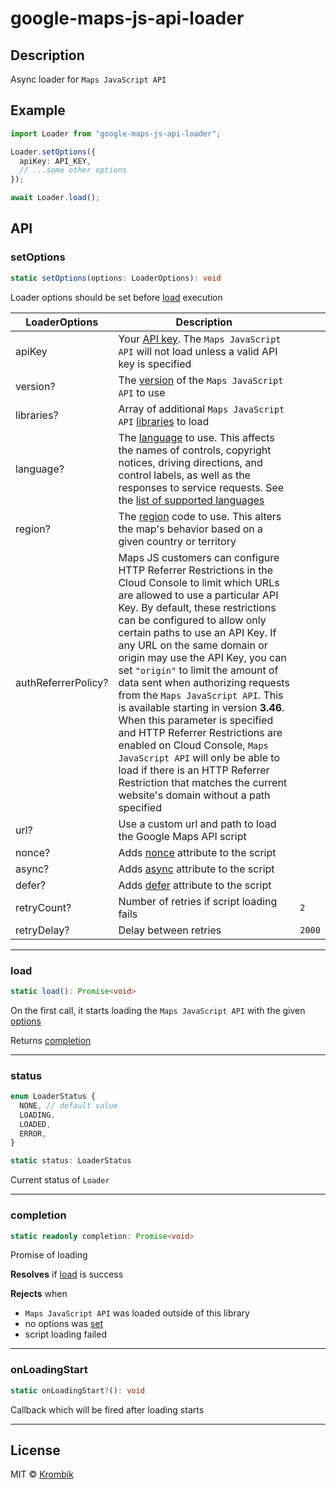 # google-maps-js-api-loader

## Description

Async loader for `Maps JavaScript API`

## Example

```ts
import Loader from "google-maps-js-api-loader";

Loader.setOptions({
  apiKey: API_KEY,
  // ...some other options
});

await Loader.load();
```

## API

### setOptions

```ts
static setOptions(options: LoaderOptions): void
```

Loader options should be set before [load](#load) execution

| LoaderOptions       | Description                                                                                                                                                                                                                                                                                                                                                                                                                                                                                                                                                                                                                                                                                                                           |        |
| ------------------- | ------------------------------------------------------------------------------------------------------------------------------------------------------------------------------------------------------------------------------------------------------------------------------------------------------------------------------------------------------------------------------------------------------------------------------------------------------------------------------------------------------------------------------------------------------------------------------------------------------------------------------------------------------------------------------------------------------------------------------------- | ------ |
| apiKey              | Your [API key](https://developers.google.com/maps/documentation/javascript/get-api-key). The `Maps JavaScript API` will not load unless a valid API key is specified                                                                                                                                                                                                                                                                                                                                                                                                                                                                                                                                                                  |        |
| version?            | The [version](https://developers.google.com/maps/documentation/javascript/versions) of the `Maps JavaScript API` to use                                                                                                                                                                                                                                                                                                                                                                                                                                                                                                                                                                                                               |        |
| libraries?          | Array of additional `Maps JavaScript API` [libraries](https://developers.google.com/maps/documentation/javascript/libraries) to load                                                                                                                                                                                                                                                                                                                                                                                                                                                                                                                                                                                                  |        |
| language?           | The [language](https://developers.google.com/maps/documentation/javascript/localization) to use. This affects the names of controls, copyright notices, driving directions, and control labels, as well as the responses to service requests. See the [list of supported languages](https://developers.google.com/maps/faq#languagesupport)                                                                                                                                                                                                                                                                                                                                                                                           |        |
| region?             | The [region](https://developers.google.com/maps/documentation/javascript/localization#Region) code to use. This alters the map's behavior based on a given country or territory                                                                                                                                                                                                                                                                                                                                                                                                                                                                                                                                                       |        |
| authReferrerPolicy? | Maps JS customers can configure HTTP Referrer Restrictions in the Cloud Console to limit which URLs are allowed to use a particular API Key. By default, these restrictions can be configured to allow only certain paths to use an API Key. If any URL on the same domain or origin may use the API Key, you can set `"origin"` to limit the amount of data sent when authorizing requests from the `Maps JavaScript API`. This is available starting in version **3.46**. When this parameter is specified and HTTP Referrer Restrictions are enabled on Cloud Console, `Maps JavaScript API` will only be able to load if there is an HTTP Referrer Restriction that matches the current website's domain without a path specified |        |
| url?                | Use a custom url and path to load the Google Maps API script                                                                                                                                                                                                                                                                                                                                                                                                                                                                                                                                                                                                                                                                          |        |
| nonce?              | Adds [nonce](https://developer.mozilla.org/en-US/docs/Web/HTML/Element/script#attr-nonce) attribute to the script                                                                                                                                                                                                                                                                                                                                                                                                                                                                                                                                                                                                                     |        |
| async?              | Adds [async](https://developer.mozilla.org/en-US/docs/Web/HTML/Element/script#attr-async) attribute to the script                                                                                                                                                                                                                                                                                                                                                                                                                                                                                                                                                                                                                     |        |
| defer?              | Adds [defer](https://developer.mozilla.org/en-US/docs/Web/HTML/Element/script#attr-defer) attribute to the script                                                                                                                                                                                                                                                                                                                                                                                                                                                                                                                                                                                                                     |        |
| retryCount?         | Number of retries if script loading fails                                                                                                                                                                                                                                                                                                                                                                                                                                                                                                                                                                                                                                                                                             | `2`    |
| retryDelay?         | Delay between retries                                                                                                                                                                                                                                                                                                                                                                                                                                                                                                                                                                                                                                                                                                                 | `2000` |

---

### load

```ts
static load(): Promise<void>
```

On the first call, it starts loading the `Maps JavaScript API` with the given [options](#setoptions)

Returns ‎[completion](#completion)

---

### status

```ts
enum LoaderStatus {
  NONE, // default value
  LOADING,
  LOADED,
  ERROR,
}

static status: LoaderStatus
```

Current status of `Loader`

---

### completion

```ts
static readonly completion: Promise<void>
```

Promise of loading

**Resolves** if [load](#load) is success

**Rejects** when

- `Maps JavaScript API` was loaded outside of this library
- no options was [set](#setoptions)
- script loading failed

---

### onLoadingStart

```ts
static onLoadingStart?(): void
```

Callback which will be fired after loading starts

---

## License

MIT © [Krombik](https://github.com/Krombik)
